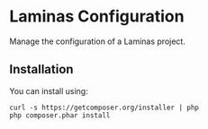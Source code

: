 Laminas Configuration
================

Manage the configuration of a Laminas project.


Installation
------------

You can install using:

```
curl -s https://getcomposer.org/installer | php
php composer.phar install
```
